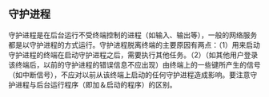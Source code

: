 ## 守护进程

守护进程是在后台运行不受终端控制的进程（如输入、输出等），一般的网络服务都是以守护进程的方式运行。守护进程脱离终端的主要原因有两点：（1）用来启动守护进程的终端在启动守护进程之后，需要执行其他任务。（2）（如其他用户登录该终端后，以前的守护进程的错误信息不应出现）由终端上的一些键所产生的信号（如中断信号），不应对以前从该终端上启动的任何守护进程造成影响。要注意守护进程与后台运行程序（即加＆启动的程序）的区别。
